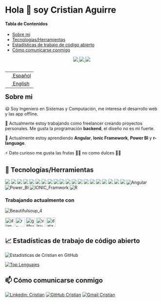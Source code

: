 # Hola 👋 soy Cristian Aguirre

#### Tabla de Contenidos

- [Sobre mi](#Sobre-mi)
- [Tecnologías/Herramientas](#-Tecnologíasherramientas)
- [Estadísticas de trabajo de código abierto](#-Estadísticas-de-trabajo-de-código-abierto)
- [Cómo comunicarse conmigo](#-Cómo-comunicarse-conmigo)

<p align=center>
    <a href="https://github.com/tircnais">
        <img src="https://badges.pufler.dev/visits/tircnais/tircnais?style=flat-square&color=black&logo=github">
    </a>
    <a href="https://github.com/tircnais?tab=repositories">
        <img src="https://badges.pufler.dev/repos/tircnais?style=flat-square&color=black&logo=github">
    </a>
    <a href="https://github.com/tircnais">
        <img src="https://badges.pufler.dev/commits/monthly/tircnais">
    </a>
</p>

<table align="right">
    <tr>
        <td>
            <a href="README.md">
                <img src="https://flagcdn.com/ec.svg" height="13"> Español
            </a>
        </td>
    </tr>
    <tr>
        <td>
            <a href="README_eng.md">
                <img src="https://flagcdn.com/us.svg" height="13"> English
            </a>
        </td>
    </tr>
</table>

## **Sobre mi**

😃 Soy Ingeniero en Sistemas y Computación, me interesa el desarrollo web y las app offline.

🔭 Actualmente estoy trabajando como freelancer creando proyectos personales. Me gusta la programación **backend**, el diseño no es mi fuerte.

🌱 Actualmente estoy aprendiendo **Angular**, **Ionic Framework**, **Power BI** y **r-language**.

⚡ Dato curioso me gusta las frutas 🍏🍉 no como dulces 🍫🍬

</hr>

## 🔧 Tecnologías/Herramientas

<!--&width=50-->

![](https://img.shields.io/badge/OS-Linux-informational?style=flat&logo=linux&logoColor=white&color=2bbc8a)
![](https://img.shields.io/badge/Shell-Bash-informational?style=flat&logo=gnu-bash&logoColor=white&color=2bbc8a)
![](https://img.shields.io/badge/Code-HTML5-informational?style=flat&logo=html5&logoColor=white&color=2bbc8a)
![](https://img.shields.io/badge/Code-CSS3-informational?style=flat&logo=css3&logoColor=white&color=2bbc8a)
![](https://img.shields.io/badge/Code-JavaScript-informational?style=flat&logo=javascript&logoColor=white&color=2bbc8a)
![](https://img.shields.io/badge/Tools-Bootstrap-informational?style=flat&logo=bootstrap&logoColor=white&color=2bbc8a)
![](https://img.shields.io/badge/Code-Python-informational?style=flat&logo=python&logoColor=white&color=2bbc8a)
![](https://img.shields.io/badge/Code-Django-informational?style=flat&logo=django&logoColor=white&color=2bbc8a)
![](https://img.shields.io/badge/Editor-Brackets_io-informational?style=flat&logo=brackets&logoColor=white&color=2bbc8a)
![](https://img.shields.io/badge/Tools-Git-informational?style=flat&logo=Git&logoColor=white&color=2bbc8a)
![](https://img.shields.io/badge/Tools-MySQL-informational?style=flat&logo=MySQL&logoColor=white&color=2bbc8a)
![](https://img.shields.io/badge/Tools-MariaDB-informational?style=flat&logo=MariaDB&logoColor=white&color=2bbc8a)
![](https://img.shields.io/badge/Tools-PostgreSQL-informational?style=flat&logo=postgresql&logoColor=white&color=2bbc8a)
![](https://img.shields.io/badge/Tools-DataGrip-informational?style=flat&logo=datagrip&logoColor=white&color=2bbc8a)
![](https://img.shields.io/badge/Tools-Drupal-informational?style=flat&logo=drupal&logoColor=white&color=2bbc8a)
![](https://img.shields.io/badge/Tools-Exelearning-informational?style=flat&logo=exelearning&logoColor=white&color=2bbc8a)
![](https://img.shields.io/badge/Code-PHP-informational?style=flat&logo=PHP&logoColor=white&color=2bbc8a)
![](https://img.shields.io/badge/Code-Java-informational?style=flat&logo=Java&logoColor=white&color=2bbc8a)
![](https://img.shields.io/badge/Editor-Netbeans-informational?style=flat&logo=netbeans&logoColor=white&color=2bbc8a)
![](https://img.shields.io/badge/Editor-IntelliJ_IDEA-informational?style=flat&logo=intellij-idea&logoColor=white&color=2bbc8a)
![Angular](https://img.shields.io/badge/Code-Angular-informational?style=flat&logo=Angular&logoColor=white&color=2bbc8a)
![Power_BI](https://img.shields.io/badge/Tools-Power_BI-informational?style=flat&logo=PowerBI&logoColor=white&color=2bbc8a)
![IONIC_Framwork](https://img.shields.io/badge/Code-IONIC_Framwork-informational?style=flat&logo=Ionic&logoColor=white&color=2bbc8a)
![R](https://img.shields.io/badge/Code-R-informational?style=flat&logo=R&logoColor=white&color=2bbc8a)

### Trabajando actualmente con

![Beautifulsoup_4](https://img.shields.io/badge/Code-Beautifulsoup_4-informational?style=flat&logo=beautifulsoup&logoColor=white&color=2bbc8a)

<img src="https://cdn.worldvectorlogo.com/logos/django.svg" alt="django Logo" width="30" height="30"/>
<img src="https://cdn.worldvectorlogo.com/logos/r-lang.svg" alt="r-lang Logo" width="30" height="30"/>
<img src="https://cdn.worldvectorlogo.com/logos/github.svg" alt="github Logo" width="30" height="30"/>
<img src="https://cdn.worldvectorlogo.com/logos/visual-studio-code-1.svg" alt="visual-studio-code-1 Logo" width="30" height="30"/>
<img src="https://cdn.worldvectorlogo.com/logos/datagrip-icon.svg" alt="datagrip-icon Logo" width="30" height="30"/>

</hr>

## 📈 Estadísticas de trabajo de código abierto

![Estadísticas de Cristian en GitHub](https://github-readme-stats.vercel.app/api?username=tircnais&custom_title=Estadísticas%20en%20Github%20de%20Cristian&theme=vue&show_icons=true)

[![Top Lenguajes](https://github-readme-stats.vercel.app/api/top-langs/?username=tircnais&custom_title=Lenguajes%20más%20utilizados&hide=css,pug&langs_count=10&theme=default)](https://github.com/tircnais/github-readme-stats)

</hr>
  
## 📫 Cómo comunicarse conmigo

[![Linkedin: Cristian](https://img.shields.io/badge/-Cristian%20Aguirre-blue?style=social&logo=Linkedin&logoColor=blue&link=https://www.linkedin.com/in/cristian-aguirre-minga/)](https://www.linkedin.com/in/cristian-aguirre-minga/)
[![GitHub Cristian](https://img.shields.io/github/followers/tircnais?label=Sigueme&style=social)](https://github.com/tircnais)
[![Gmail Cristian](https://img.shields.io/badge/-Cristian_Aguirre-c14438?style=social&logo=Gmail&logoColor=red&link=mailto:tircnais@gmail.com)](mailto:tircnais@gmail.com?subject=Comunicate%20con%20nosotros&body=Me%20interesa%20su%20trabajo,%20contactenos.)

<!--
**Tircnais/Tircnais** is a ✨ _special_ ✨ repository because its `README.md` (this file) appears on your GitHub profile.

&count_private=true
conteo de repo privados

[![Readme Card](https://github-readme-stats.vercel.app/api/pin/?username=anuraghazra&repo=github-readme-stats)](https://github.com/anuraghazra/github-readme-stats)

https://img.shields.io/badge/Spotify-1ED760?&style=for-the-badge&logo=spotify&logoColor=white

[![Most Used Lenguages](https://github-readme-streak-stats.herokuapp.com/?user=tircnais)](https://github-readme-streak-stats.herokuapp.com/?user=tircnais)

[![Telegram Cristian](https://img.shields.io/badge/Telegram-2CA5E0?style=for-the-badge&logo=telegram&logoColor=white)](https://t.me/VagoYConGanas)


Here are some ideas to get you started:

- 🔭 I’m currently working on ...
- 🌱 I’m currently learning ...
- 👯 I’m looking to collaborate on ...
- 🤔 I’m looking for help with ...
- 💬 Ask me about ...
- 📫 How to reach me: ...
- 😄 Pronouns: ...
- ⚡ Fun fact: ...
- 👨‍💻 All of my projects are available at ...
- 📄 Know about my experiences
  -->
